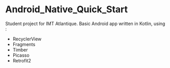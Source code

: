 # Android_Native_Quick_Start

Student project for IMT Atlantique.
Basic Android app written in Kotlin, using :
- RecyclerView
- Fragments
- Timber
- Picasso
- Retrofit2